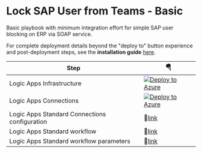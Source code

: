 # Lock SAP User from Teams - Basic

Basic playbook with minimum integration effort for simple SAP user blocking on ERP via SOAP service.

For complete deployment details beyond the "deploy to" button experience and post-deployment steps, see the **installation guide** [here](../INSTALLATION.md).

| Step | 🪂 |
| --- | --- |
| Logic Apps Infrastructure | [![Deploy to Azure](https://aka.ms/deploytoazurebutton)](https://portal.azure.com/#create/Microsoft.Template/uri/https%3A%2F%2Fraw.githubusercontent.com%2FMartinPankraz%2FAzure-Sentinel%2Fadd-sap-playbooks-standard%2FSolutions%2FSAP%2FPlaybooks%2FBasic-SAPLockUser-STD%2Fazuredeploy.json) |
| Logic Apps Connections | [![Deploy to Azure](https://aka.ms/deploytoazurebutton)](https://portal.azure.com/#create/Microsoft.Template/uri/https%3A%2F%2Fraw.githubusercontent.com%2FMartinPankraz%2FAzure-Sentinel%2Fadd-sap-playbooks-standard%2FSolutions%2FSAP%2FPlaybooks%2FBasic-SAPLockUser-STD%2Fazureconnectordeploy.json) |
| Logic Apps Standard Connections configuration | 🔗[link](connections.json) |
| Logic Apps Standard workflow | 🔗[link](workflow.json) |
| Logic Apps Standard workflow parameters | 🔗[link](workflowparameters.json) |
